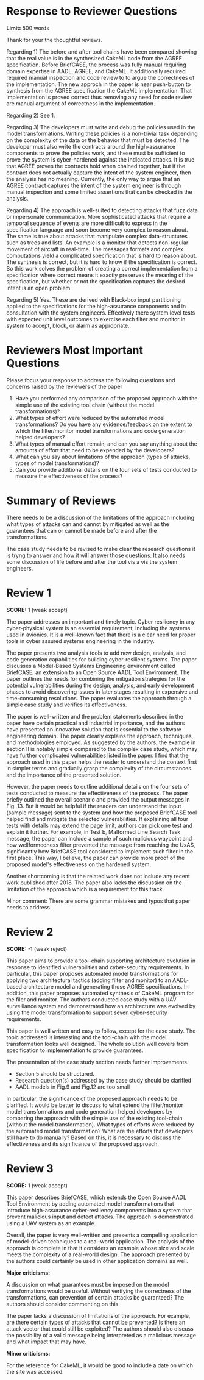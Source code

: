 # Response to Reviewer Questions

**Limit:** 500 words

Thank for your the thoughtful reviews.

Regarding 1) The before and after tool chains have been compared showing that the real value is in the synthesized CakeML code from the AGREE specification. Before BriefCASE, the process was fully manual requiring domain expertise in AADL, AGREE, and CakeML. It additionally required required manual inspection and code review to to argue the correctnees of the implementation. The new approch in the paper is near push-button to synthesis from the AGREE specification the CakeML implementation. That implementation is proved correct thus removing any need for code review are manual argument of correctness in the implementation.

Regarding 2) See 1.

Regarding 3) The developers must write and debug the policies used in the model transformations. Writing these policies is a non-trivial task depending on the complexity of the data or the behavior that must be detected. The developer must also write the contracts around the high-assurance components to prove the policies work, and these must be sufficient to prove the system is cyber-hardened against the indicated attacks. It is true that AGREE proves the contracts hold when chained together, but if the contract does not actually capture the intent of the system engineer, then the analysis has no meaning. Currently, the only way to argue that an AGREE contract captures the intent of the system engineer is through manual inspection and some limited assertions that can be checked in the analysis.

Regarding 4) The approach is well-suited to detecting attacks that fuzz data or impersonate communication. More sophisticated attacks that require a temporal sequence of events are more difficult to express in the specification language and soon become very complex to reason about. The same is true about attacks that manipulate complex data-structures such as trees and lists. An example is a monitor that detects non-regular movement of aircraft in real-time. The messages formats and complex computations yield a complicated specification that is hard to reason about. The synthesis is correct, but it is hard to know if the specification is correct. So this work solves the problem of creating a correct implementation from a specification where correct means it exactly preserves the meaning of the specification, but whether or not the specification captures the desired intent is an open problem. 

Regarding 5) Yes. These are derived with Black-box input partitioning applied to the specifications for the high-assurance components and in consultation with the system engineers. Effectively there system level tests with expected unit level outcomes to exercise each filter and monitor in system to accept, block, or alarm as appropriate.

# Reviewers Most Important Questions

Please focus your response to address the following questions and concerns raised by the reviewers of the paper

  1) Have you performed any comparison of the proposed approach with the simple use of the existing tool chain (without the model transformations)?
  2) What types of effort were reduced by the automated model transformations? Do you have any evidence/feedback on the extent to which the filter/monitor model transformations and code generation helped developers?
  3) What types of manual effort remain, and can you say anything about the amounts of effort that need to be expended by the developers?
  4) What can you say about limitations of the approach (types of attacks, types of model transformations)?
  5) Can you provide additional details on the four sets of tests conducted to measure the effectiveness of the process?

# Summary of Reviews

There needs to be a discussion of the limitations of the approach including what types of attacks can and cannot by mitigated as well as the guarantees that can or cannot be made before and after the transformations. 

The case study needs to be revised to make clear the research questions it is tryng to answer and how it will answer those questions. It also needs some discussion of life before and after the tool vis a vis the system engineers.

# Review 1

**SCORE:** 1 (weak accept)

The paper addresses an important and timely topic. Cyber resiliency in any cyber-physical system is an essential requirement, including the systems used in avionics. It is a well-known fact that there is a clear need for proper tools in cyber assured systems engineering in the industry.

The paper presents two analysis tools to add new design, analysis, and code generation capabilities for building cyber-resilient systems. The paper discusses a Model-Based Systems Engineering environment called BriefCASE, an extension to an Open Source AADL Tool Environment. The paper outlines the needs for combining the mitigation strategies for the potential vulnerabilities during the design, analysis, and early development phases to avoid discovering issues in later stages resulting in expensive and time-consuming resolutions. The paper evaluates the approach through a simple case study and verifies its effectiveness.


The paper is well-written and the problem statements described in the paper have certain practical and industrial importance, and the authors have presented an innovative solution that is essential to the software engineering domain. The paper clearly explains the approach, techniques, and methodologies employed. As suggested by the authors, the example in section II is notably simple compared to the complex case study, which may have further complicated vulnerabilities listed in the paper. I find that the approach used in this paper helps the reader to understand the context first in simpler terms and gradually grasp the complexity of the circumstances and the importance of the presented solution.

However, the paper needs to outline additional details on the four sets of tests conducted to measure the effectiveness of the process. The paper briefly outlined the overall scenario and provided the output messages in Fig. 13. But it would be helpful if the readers can understand the input (sample message) sent to the system and how the proposed BriefCASE tool helped find and mitigate the selected vulnerabilities. If explaining all four tests with details may extend  the page limit, authors can pick one test and explain it further. For example, in Test b, Malformed Line Search Task message, the paper can include a sample of such malicious waypoint and how wellformedness filter prevented the message from reaching the UxAS, significantly how BriefCASE tool considered to implement such filter in the first place. This way, I believe, the paper can provide more proof of the proposed model's effectiveness on the hardened system. 

Another shortcoming is that the related work does not include any recent work published after 2018. The paper also lacks the discussion on the limitation of the approach which is a requirement for this track. 

Minor comment: There are some grammar mistakes and typos that paper needs to address.

# Review 2

**SCORE:** -1 (weak reject)

This paper aims to provide a tool-chain supporting  architecture evolution in response to identified vulnerabilities and cyber-security requirements. In particular, this paper proposes automated model transformations for applying two architectural tactics (adding filter and monitor) to an AADL-based architecture model and generating those AGREE specifications. In addition, this paper proposes automated synthesis of CakeML program for the filer and monitor. The authors conducted case study with a UAV surveillance system and demonstrated how an architecture was evolved by using the model transformation to support seven cyber-security requirements.

This paper is well written and easy to follow, except for the case study. The topic addressed is interesting and the tool-chain with the model transformation looks well designed. The whole solution well covers from specification to implementation to provide guarantees.

The presentation of the case study section needs further improvements. 
  * Section 5 should be structured.
  * Research question(s) addressed by the case study should be clarified
  * AADL models in Fig.9 and Fig.12 are too small

In particular, the significance of the proposed approach needs to be clarified. It would be better to discuss to what extend the filter/monitor model transformations and code generation helped developers by comparing the approach with the simple use of the existing tool-chain (without the model transformation). What types of efforts were reduced by the automated model transformation? What are the efforts that developers still have to do manually? Based on this, it is necessary to discuss the effectiveness and its significance of the proposed approach.

# Review 3

**SCORE:** 1 (weak accept)

This paper describes BriefCASE, which extends the Open Source AADL Tool Environment by adding automated model transformations that introduce high-assurance cyber-resiliency components into a system that prevent malicious input and detect attacks. The approach is demonstrated using a UAV system as an example.

Overall, the paper is very well-written and presents a compelling application of model-driven techniques to a real-world application. The analysis of the approach is complete in that it considers an example whose size and scale meets the complexity of a real-world design. The approach presented by the authors could certainly be used in other application domains as well.

**Major criticisms:**

A discussion on what guarantees must be imposed on the model transformations would be useful. Without verifying the correctness of the transformations, can prevention of certain attacks be guaranteed? The authors should consider commenting on this.

The paper lacks a discussion of limitations of the approach. For example, are there certain types of attacks that cannot be prevented? Is there an attack vector that could still be exploited? The authors should also discuss the possibility of a valid message being interpreted as a malicious message and what impact that may have.

**Minor criticisms:**

For the reference for CakeML, it would be good to include a date on which the site was accessed.